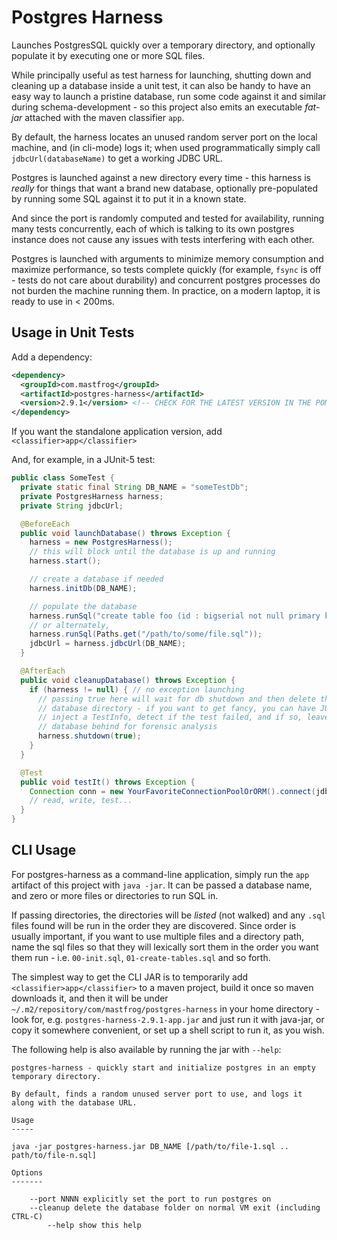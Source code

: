 Postgres Harness
================

Launches PostgresSQL quickly over a temporary directory, and optionally populate it
by executing one or more SQL files.

While principally useful as test harness for launching, shutting down and cleaning up
a database inside a unit test, it can also be handy to have an easy way to launch
a pristine database, run some code against it and similar during schema-development -
so this project also emits an executable *fat-jar* attached with the maven classifier `app`.

By default, the harness locates an unused random server port on the local machine, and
(in cli-mode) logs it; when used programmatically simply call `jdbcUrl(databaseName)` to
get a working JDBC URL.

Postgres is launched against a new directory every time - this harness is *really* for things
that want a brand new database, optionally pre-populated by running some SQL against it
to put it in a known state.

And since the port is randomly computed and tested for availability, running many tests
concurrently, each of which is talking to its own postgres instance does not cause any
issues with tests interfering with each other.

Postgres is launched with arguments to minimize memory consumption and maximize performance,
so tests complete quickly (for example, `fsync` is off - tests do not care about durability)
and concurrent postgres processes do not burden the machine running them.  In practice,
on a modern laptop, it is ready to use in < 200ms.

Usage in Unit Tests
-------------------

Add a dependency:

```xml
<dependency>
  <groupId>com.mastfrog</groupId>
  <artifactId>postgres-harness</artifactId>
  <version>2.9.1</version> <!-- CHECK FOR THE LATEST VERSION IN THE POM NEXT TO THIS README -->
</dependency>
```

If you want the standalone application version, add `<classifier>app</classifier>`


And, for example, in a JUnit-5 test:

```java
public class SomeTest {
  private static final String DB_NAME = "someTestDb";
  private PostgresHarness harness;
  private String jdbcUrl;

  @BeforeEach
  public void launchDatabase() throws Exception {
    harness = new PostgresHarness();
    // this will block until the database is up and running
    harness.start();

    // create a database if needed
    harness.initDb(DB_NAME);

    // populate the database
    harness.runSql("create table foo (id : bigserial not null primary key);")
    // or alternately,
    harness.runSql(Paths.get("/path/to/some/file.sql"));
    jdbcUrl = harness.jdbcUrl(DB_NAME);
  }

  @AfterEach
  public void cleanupDatabase() throws Exception {
    if (harness != null) { // no exception launching
      // passing true here will wait for db shutdown and then delete the
      // database directory - if you want to get fancy, you can have JUnit
      // inject a TestInfo, detect if the test failed, and if so, leave the
      // database behind for forensic analysis
      harness.shutdown(true);
    }
  }

  @Test
  public void testIt() throws Exception {
    Connection conn = new YourFavoriteConnectionPoolOrORM().connect(jdbcUrl);
    // read, write, test...
  }
}
```

CLI Usage
---------

For postgres-harness as a command-line application, simply run the `app` artifact
of this project with `java -jar`.  It can be passed a database name, and zero or more
files or directories to run SQL in.

If passing directories, the directories will be *listed* (not walked) and any `.sql`
files found will be run in the order they are discovered.  Since order is usually
important, if you want to use multiple files and a directory path, name the sql files
so that they will lexically sort them in the order you want them run - i.e.
`00-init.sql`, `01-create-tables.sql` and so forth.

The simplest way to get the CLI JAR is to temporarily add `<classifier>app</classifier>`
to a maven project, build it once so maven downloads it, and then it will be under
`~/.m2/repository/com/mastfrog/postgres-harness` in your home directory - look for,
e.g. `postgres-harness-2.9.1-app.jar` and just run it with java-jar, or copy it
somewhere convenient, or set up a shell script to run it, as you wish.

The following help is also available by running the jar with `--help`:

```
postgres-harness - quickly start and initialize postgres in an empty temporary directory.

By default, finds a random unused server port to use, and logs it along with the database URL.

Usage
-----

java -jar postgres-harness.jar DB_NAME [/path/to/file-1.sql .. path/to/file-n.sql]

Options
-------

	--port NNNN explicitly set the port to run postgres on
	--cleanup delete the database folder on normal VM exit (including CTRL-C)
        --help show this help
```
